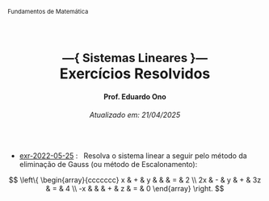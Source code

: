 <sup>Fundamentos de Matemática</sup>
<img alt="" width="100%" height="2px" align="right">

&nbsp;

<h1 align="center"><sup>&mdash;{ Sistemas Lineares }&mdash;</sup><br>Exercícios Resolvidos</h1>
<h4 align="center">Prof. Eduardo Ono</h4>
<h6 align="center">Atualizado em: 21/04/2025</h6>

&nbsp;

* [exr-2022-05-25](./exercicios-resolvidos/exr-2022-05-25.ipynb) : &nbsp; Resolva o sistema linear a seguir pelo método da eliminação de Gauss (ou método de Escalonamento):

$$
\left\{
  \begin{array}{ccccccc}
  x & + & y & & & = & 2 \\
  2x & - & y & + & 3z & = & 4 \\
  -x & & & + & z & = & 0
  \end{array}
\right.
$$

&nbsp;
